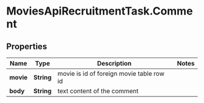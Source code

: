 # MoviesApiRecruitmentTask.Comment

## Properties
Name | Type | Description | Notes
------------ | ------------- | ------------- | -------------
**movie** | **String** | movie is id of foreign movie table row id | 
**body** | **String** | text content of the comment | 


